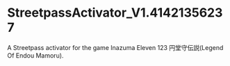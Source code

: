 # StreetpassActivator_V1.41421356237
A Streetpass activator for the game Inazuma Eleven 123 円堂守伝説(Legend Of Endou Mamoru).

